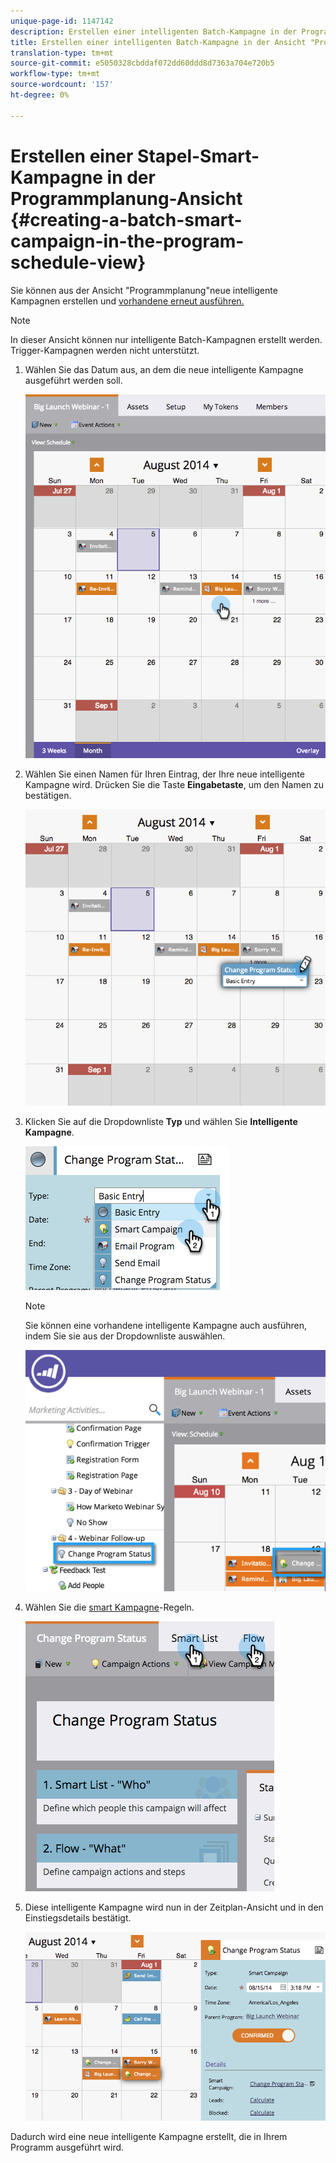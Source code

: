 ```yaml
---
unique-page-id: 1147142
description: Erstellen einer intelligenten Batch-Kampagne in der Programmplanung-Ansicht - MarketingToDocs - Produktdokumentation
title: Erstellen einer intelligenten Batch-Kampagne in der Ansicht "Programmplanung"
translation-type: tm+mt
source-git-commit: e5050328cbddaf072dd60ddd8d7363a704e720b5
workflow-type: tm+mt
source-wordcount: '157'
ht-degree: 0%

---
```



# Erstellen einer Stapel-Smart-Kampagne in der Programmplanung-Ansicht {#creating-a-batch-smart-campaign-in-the-program-schedule-view}

Sie können aus der Ansicht &quot;Programmplanung&quot;neue intelligente Kampagnen erstellen und [vorhandene erneut ausführen.](/help/marketo/product-docs/core-marketo-concepts/programs/program-schedule-view/rerun-a-smart-campaign-in-the-program-schedule-view.md)

>[!NOTE]
>
>In dieser Ansicht können nur intelligente Batch-Kampagnen erstellt werden. Trigger-Kampagnen werden nicht unterstützt.

1. Wählen Sie das Datum aus, an dem die neue intelligente Kampagne ausgeführt werden soll.

   ![](assets/image2014-9-23-15-3a28-3a20.png)

1. Wählen Sie einen Namen für Ihren Eintrag, der Ihre neue intelligente Kampagne wird. Drücken Sie die Taste **Eingabetaste**, um den Namen zu bestätigen.

   ![](assets/image2014-9-23-15-3a28-3a28.png)

1. Klicken Sie auf die Dropdownliste **Typ** und wählen Sie **Intelligente Kampagne**.

   ![](assets/typechoose.png)

   >[!NOTE]
   >
   >Sie können eine vorhandene intelligente Kampagne auch ausführen, indem Sie sie aus der Dropdownliste auswählen.

   ![](assets/four.png)

1. Wählen Sie die [smart Kampagne](/help/marketo/product-docs/core-marketo-concepts/smart-campaigns/creating-a-smart-campaign/create-a-new-smart-campaign.md)-Regeln.

   ![](assets/changeprogramstatus-hands.png)

1. Diese intelligente Kampagne wird nun in der Zeitplan-Ansicht und in den Einstiegsdetails bestätigt.

   ![](assets/image2014-9-23-15-3a29-3a57.png)

Dadurch wird eine neue intelligente Kampagne erstellt, die in Ihrem Programm ausgeführt wird.
